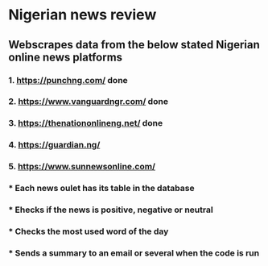 # Nigerian news review

## Webscrapes data from the below stated Nigerian online news platforms

### 1. https://punchng.com/   done 

### 2. https://www.vanguardngr.com/    done

### 3. https://thenationonlineng.net/    done

### 4. https://guardian.ng/

### 5. https://www.sunnewsonline.com/


### * Each news oulet has its table in the database
### * Ehecks if the news is positive, negative or neutral 
### * Checks the most used word of the day
### * Sends a summary to an email or several when the code is run
